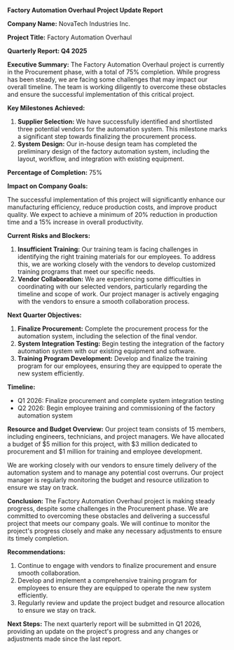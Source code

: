 **Factory Automation Overhaul Project Update Report**

**Company Name:** NovaTech Industries Inc.

**Project Title:** Factory Automation Overhaul

**Quarterly Report: Q4 2025**

**Executive Summary:**
The Factory Automation Overhaul project is currently in the Procurement phase, with a total of 75% completion. While progress has been steady, we are facing some challenges that may impact our overall timeline. The team is working diligently to overcome these obstacles and ensure the successful implementation of this critical project.

**Key Milestones Achieved:**

1. **Supplier Selection:** We have successfully identified and shortlisted three potential vendors for the automation system. This milestone marks a significant step towards finalizing the procurement process.
2. **System Design:** Our in-house design team has completed the preliminary design of the factory automation system, including the layout, workflow, and integration with existing equipment.

**Percentage of Completion:** 75%

**Impact on Company Goals:**

The successful implementation of this project will significantly enhance our manufacturing efficiency, reduce production costs, and improve product quality. We expect to achieve a minimum of 20% reduction in production time and a 15% increase in overall productivity.

**Current Risks and Blockers:**

1. **Insufficient Training:** Our training team is facing challenges in identifying the right training materials for our employees. To address this, we are working closely with the vendors to develop customized training programs that meet our specific needs.
2. **Vendor Collaboration:** We are experiencing some difficulties in coordinating with our selected vendors, particularly regarding the timeline and scope of work. Our project manager is actively engaging with the vendors to ensure a smooth collaboration process.

**Next Quarter Objectives:**

1. **Finalize Procurement:** Complete the procurement process for the automation system, including the selection of the final vendor.
2. **System Integration Testing:** Begin testing the integration of the factory automation system with our existing equipment and software.
3. **Training Program Development:** Develop and finalize the training program for our employees, ensuring they are equipped to operate the new system efficiently.

**Timeline:**

* Q1 2026: Finalize procurement and complete system integration testing
* Q2 2026: Begin employee training and commissioning of the factory automation system

**Resource and Budget Overview:**
Our project team consists of 15 members, including engineers, technicians, and project managers. We have allocated a budget of $5 million for this project, with $3 million dedicated to procurement and $1 million for training and employee development.

We are working closely with our vendors to ensure timely delivery of the automation system and to manage any potential cost overruns. Our project manager is regularly monitoring the budget and resource utilization to ensure we stay on track.

**Conclusion:**
The Factory Automation Overhaul project is making steady progress, despite some challenges in the Procurement phase. We are committed to overcoming these obstacles and delivering a successful project that meets our company goals. We will continue to monitor the project's progress closely and make any necessary adjustments to ensure its timely completion.

**Recommendations:**

1. Continue to engage with vendors to finalize procurement and ensure smooth collaboration.
2. Develop and implement a comprehensive training program for employees to ensure they are equipped to operate the new system efficiently.
3. Regularly review and update the project budget and resource allocation to ensure we stay on track.

**Next Steps:**
The next quarterly report will be submitted in Q1 2026, providing an update on the project's progress and any changes or adjustments made since the last report.